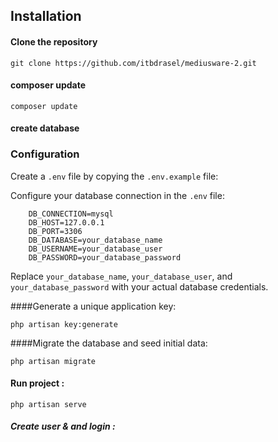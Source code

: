 ## Installation
#### Clone the repository
```
git clone https://github.com/itbdrasel/mediusware-2.git 
```

#### composer update
```
composer update
```

#### create database
### Configuration
Create a `.env` file by copying the `.env.example` file:

Configure your database connection in the `.env` file:<br>

```
    DB_CONNECTION=mysql
    DB_HOST=127.0.0.1
    DB_PORT=3306
    DB_DATABASE=your_database_name
    DB_USERNAME=your_database_user
    DB_PASSWORD=your_database_password
```

Replace `your_database_name`, `your_database_user`, and `your_database_password` with your actual database credentials.

####Generate a unique application key:

```
php artisan key:generate
```
####Migrate the database and seed initial data:

```
php artisan migrate
```

#### Run project :

```
php artisan serve
```

##### Create user & and login :